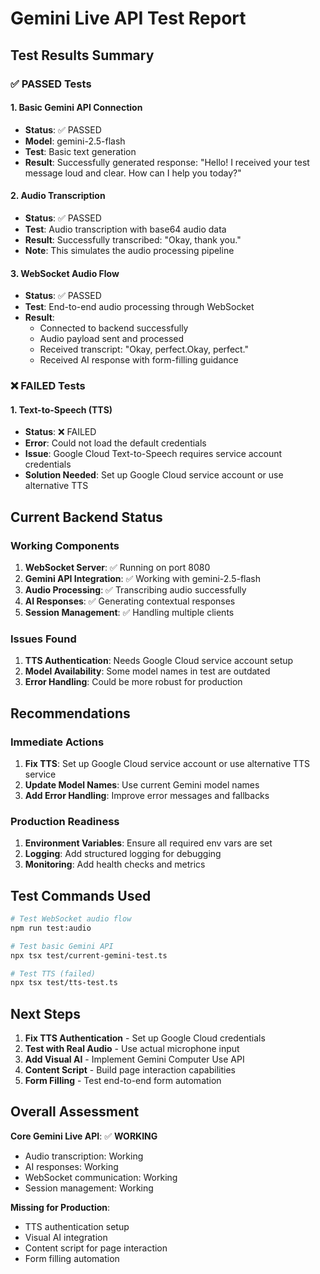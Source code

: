# Gemini Live API Test Report

## Test Results Summary

### ✅ PASSED Tests

#### 1. Basic Gemini API Connection
- **Status**: ✅ PASSED
- **Model**: gemini-2.5-flash
- **Test**: Basic text generation
- **Result**: Successfully generated response: "Hello! I received your test message loud and clear. How can I help you today?"

#### 2. Audio Transcription
- **Status**: ✅ PASSED  
- **Test**: Audio transcription with base64 audio data
- **Result**: Successfully transcribed: "Okay, thank you."
- **Note**: This simulates the audio processing pipeline

#### 3. WebSocket Audio Flow
- **Status**: ✅ PASSED
- **Test**: End-to-end audio processing through WebSocket
- **Result**: 
  - Connected to backend successfully
  - Audio payload sent and processed
  - Received transcript: "Okay, perfect.Okay, perfect."
  - Received AI response with form-filling guidance

### ❌ FAILED Tests

#### 1. Text-to-Speech (TTS)
- **Status**: ❌ FAILED
- **Error**: Could not load the default credentials
- **Issue**: Google Cloud Text-to-Speech requires service account credentials
- **Solution Needed**: Set up Google Cloud service account or use alternative TTS

## Current Backend Status

### Working Components
1. **WebSocket Server**: ✅ Running on port 8080
2. **Gemini API Integration**: ✅ Working with gemini-2.5-flash
3. **Audio Processing**: ✅ Transcribing audio successfully
4. **AI Responses**: ✅ Generating contextual responses
5. **Session Management**: ✅ Handling multiple clients

### Issues Found
1. **TTS Authentication**: Needs Google Cloud service account setup
2. **Model Availability**: Some model names in test are outdated
3. **Error Handling**: Could be more robust for production

## Recommendations

### Immediate Actions
1. **Fix TTS**: Set up Google Cloud service account or use alternative TTS service
2. **Update Model Names**: Use current Gemini model names
3. **Add Error Handling**: Improve error messages and fallbacks

### Production Readiness
1. **Environment Variables**: Ensure all required env vars are set
2. **Logging**: Add structured logging for debugging
3. **Monitoring**: Add health checks and metrics

## Test Commands Used

```bash
# Test WebSocket audio flow
npm run test:audio

# Test basic Gemini API
npx tsx test/current-gemini-test.ts

# Test TTS (failed)
npx tsx test/tts-test.ts
```

## Next Steps

1. **Fix TTS Authentication** - Set up Google Cloud credentials
2. **Test with Real Audio** - Use actual microphone input
3. **Add Visual AI** - Implement Gemini Computer Use API
4. **Content Script** - Build page interaction capabilities
5. **Form Filling** - Test end-to-end form automation

## Overall Assessment

**Core Gemini Live API**: ✅ **WORKING**
- Audio transcription: Working
- AI responses: Working  
- WebSocket communication: Working
- Session management: Working

**Missing for Production**:
- TTS authentication setup
- Visual AI integration
- Content script for page interaction
- Form filling automation
